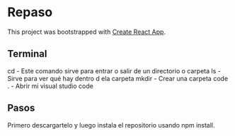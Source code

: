 # Repaso

This project was bootstrapped with [Create React App](https://github.com/facebook/create-react-app).

## Terminal

cd - Este comando sirve para entrar o salir de un directorio o carpeta
ls - Sirve para ver qué hay dentro d ela carpeta
mkdir - Crear una carpeta
code . - Abrir mi visual studio code


## Pasos

Primero descargartelo y luego instala el repositorio usando npm install.